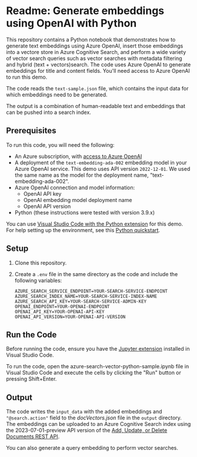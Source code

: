 # Readme: Generate embeddings using OpenAI with Python

This repository contains a Python notebook that demonstrates how to generate text embeddings using Azure OpenAI, insert those embeddings into a vectore store in Azure Cognitive Search, and perform a wide variety of vector search queries such as vector searches with metadata filtering and hybrid (text + vectors)search. The code uses Azure OpenAI to generate embeddings for title and content fields. You'll need access to Azure OpenAI to run this demo.

The code reads the `text-sample.json` file, which contains the input data for which embeddings need to be generated.

The output is a combination of human-readable text and embeddings that can be pushed into a search index.

## Prerequisites

To run this code, you will need the following:

- An Azure subscription, with [access to Azure OpenAI](https://aka.ms/oai/access)
- A deployment of the `text-embedding-ada-002` embedding model in your Azure OpenAI service. This demo uses API version `2022-12-01`. We used the same name as the model for the deployment name, "text-embedding-ada-002".
- Azure OpenAI connection and model information:
  - OpenAI API key
  - OpenAI embedding model deployment name
  - OpenAI API version
- Python (these instructions were tested with version 3.9.x)

You can use [Visual Studio Code with the Python extension](https://code.visualstudio.com/docs/python/python-tutorial) for this demo. For help setting up the environment, see this [Python quickstart](https://learn.microsoft.com/azure/search/search-get-started-python).

## Setup

1. Clone this repository.

2. Create a `.env` file in the same directory as the code and include the following variables:

   ```
   AZURE_SEARCH_SERVICE_ENDPOINT=YOUR-SEARCH-SERVICE-ENDPOINT
   AZURE_SEARCH_INDEX_NAME=YOUR-SEARCH-SERVICE-INDEX-NAME
   AZURE_SEARCH_API_KEY=YOUR-SEARCH-SERVICE-ADMIN-KEY
   OPENAI_ENDPOINT=YOUR-OPENAI-ENDPOINT
   OPENAI_API_KEY=YOUR-OPENAI-API-KEY
   OPENAI_API_VERSION=YOUR-OPENAI-API-VERSION
   ```

## Run the Code

Before running the code, ensure you have the [Jupyter extension](https://marketplace.visualstudio.com/items?itemName=ms-toolsai.jupyter) installed in Visual Studio Code.

To run the code, open the azure-search-vector-python-sample.ipynb file in Visual Studio Code and execute the cells by clicking the "Run" button or pressing Shift+Enter.

## Output

The code writes the `input_data` with the added embeddings and `"@search.action"` field to the *docVectors.json* file in the `output` directory. The embeddings can be uploaded to an Azure Cognitive Search index using the 2023-07-01-preview API version of the [Add, Update, or Delete Documents REST API](../docs/rest-api-reference/upload-documents.md).

You can also generate a query embedding to perform vector searches.
